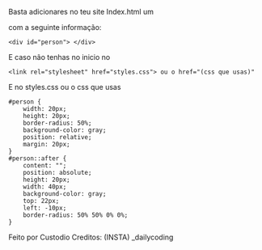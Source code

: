 Basta adicionares no teu site Index.html um <div></div> com a seguinte informação:

    <div id="person"> </div>

E caso não tenhas no inicio no <head>

    <link rel="stylesheet" href="styles.css"> ou o href="(css que usas)"

E no styles.css ou o css que usas

```
#person {
    width: 20px;
    height: 20px;
    border-radius: 50%;
    background-color: gray;
    position: relative;
    margin: 20px;
}
#person::after {
    content: "";
    position: absolute;
    height: 20px;
    width: 40px;
    background-color: gray;
    top: 22px;
    left: -10px;
    border-radius: 50% 50% 0% 0%;
}
```

Feito por Custodio
Creditos: (INSTA) _dailycoding
